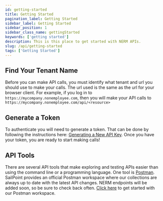 ```yaml
---
id: getting-started
title: Getting Started
pagination_label: Getting Started
sidebar_label: Getting Started
sidebar_position: 1
sidebar_class_name: gettingStarted
keywords: ['getting started']
description: This is this place to get started with NERM APIs.
slug: /api/getting-started
tags: ['Getting Started']
---
```


## Find Your Tenant Name

Before you can make API calls, you must identify what tenant and url you should use to make your calls. The url used is the same as the url for your browser client. For example, if you log in to `https://mycompany.nonemployee.com`, then you will make your API calls to `https://mycompany.nonemployee.com/api/<resource>`

## Generate a Token

To authenticate you will need to generate a token. That can be done by following the instructions here: [Generating a New API Key](https://documentation.sailpoint.com/ne-admin/help/setup/api.html). Once you have your token, you are ready to start making calls!

## API Tools

There are several API tools that make exploring and testing APIs easier than using the command line or a programming language. One tool is [Postman](https://www.postman.com/downloads/). SailPoint provides an official Postman workspace where our collections are always up to date with the latest API changes. NERM endpoints will be added soon, so be sure to check back often. [Click here](https://developer.sailpoint.com/discuss/t/official-identitynow-postman-workspace/6153) to get started with our Postman workspace.
